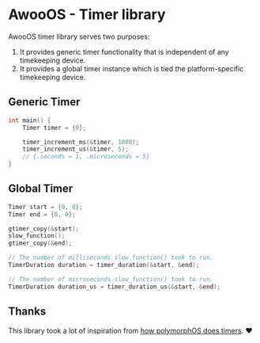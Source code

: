 # AwooOS - Timer library

AwooOS timer library serves two purposes:

1. It provides generic timer functionality that is independent of any timekeeping device.
2. It provides a global timer instance which is tied the platform-specific timekeeping device.

## Generic Timer

```c
int main() {
    Timer timer = {0};

    timer_increment_ms(&timer, 1000);
    timer_increment_us(&timer, 5);
    // {.seconds = 1, .microseconds = 5}
}
```

## Global Timer

```c
Timer start = {0, 0};
Timer end = {0, 0};

gtimer_copy(&start);
slow_function();
gtimer_copy(&end);

// The number of milliseconds slow_function() took to run.
TimerDuration duration = timer_duration(&start, &end);

// The number of microseconds slow_function() took to run.
TimerDuration duration_us = timer_duration_us(&start, &end);
```

## Thanks

This library took a lot of inspiration from [how polymorphOS does timers](https://gitlab.com/alxce/polymorphos/-/blob/main/src/timer.rs). ♥
